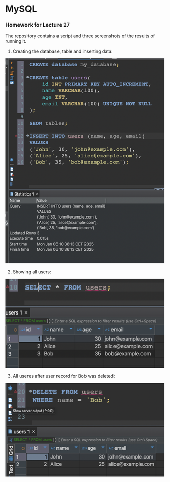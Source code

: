# MySQL
### Homework for Lecture 27
The repository contains a script and three screenshots of the results of running it.

1. Creating the database, table and inserting data:

<img src="https://github.com/kate-livinska/hillel-27.1-mysql/blob/main/1_insert_user_data.png" width="500">

2. Showing all users:
<img src="https://github.com/kate-livinska/hillel-27.1-mysql/blob/main/2_show_all_users.png" width="500">

3. All useres after user record for Bob was deleted:

<img src="https://github.com/kate-livinska/hillel-27.1-mysql/blob/main/3_Bob_deleted.png" width="500">

